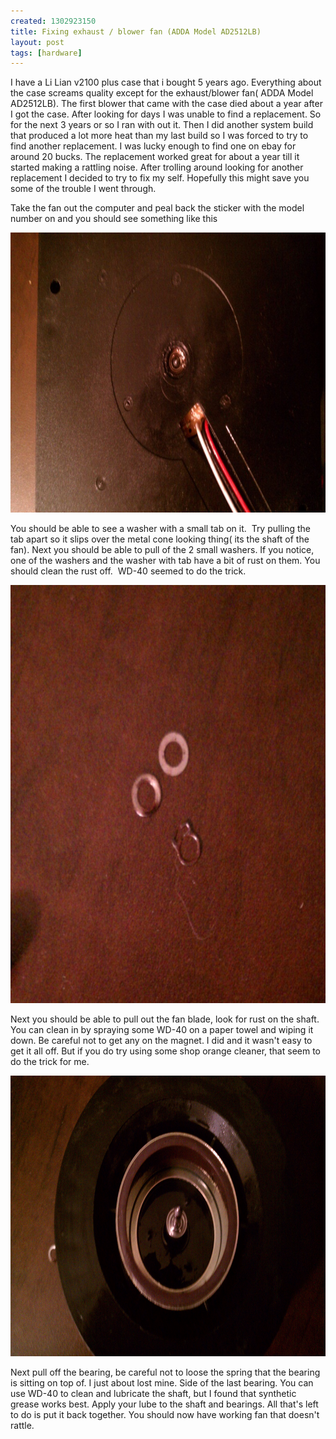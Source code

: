 ```yaml
--- 
created: 1302923150
title: Fixing exhaust / blower fan (ADDA Model AD2512LB)
layout: post
tags: [hardware]
---
```

<p>I have a Li Lian v2100 plus case that i bought 5 years ago. Everything about the case screams quality except for the exhaust/blower fan( ADDA Model AD2512LB). The first blower that came with the case died about a year after I got the case. After looking for days I was unable to find a replacement. So for the next 3 years or so I ran with out it. Then I did another system build that produced a lot more heat than my last build so I was forced to try to find another replacement. I was lucky enough to find one on ebay for around 20 bucks. The replacement worked great for about a year till it started making a rattling noise. After trolling around looking for another replacement I decided to try to fix my self. Hopefully this might save you some of the trouble I went through.</p>
<!--break-->
<p>Take the fan out the computer and peal back the sticker with the model number on and you should see something like this</p>
<p><img height="448" width="750" alt="ADDA Model AD2512LB with out sticker" src="/media/2011-04-15-fixing-exhaust-blower-fan-adda-model-ad2512lb/1.jpg" /></p>
<p>You should be able to see a washer with a small tab on it.&nbsp; Try pulling the tab apart so it slips over the metal cone looking thing( its the shaft of the fan). Next you should be able to pull of the 2 small washers. If you notice, one of the washers and the washer with tab have a bit of rust on them. You should clean the rust off.&nbsp; WD-40 seemed to do the trick.</p>
<p><img height="669" width="750" src="/media/2011-04-15-fixing-exhaust-blower-fan-adda-model-ad2512lb/2.jpg" alt="" /></p>
<p>Next you should be able to pull out the fan blade, look for rust on the shaft. You can clean in by spraying some WD-40 on a paper towel and wiping it down. Be careful not to get any on the magnet. I did and it wasn't easy to get it all off. But if you do try using some shop orange cleaner, that seem to do the trick for me.</p>
<p><img height="449" width="750" alt="" src="/media/2011-04-15-fixing-exhaust-blower-fan-adda-model-ad2512lb/blade-with-bearing.jpg" /></p>
<p>Next pull off the bearing, be careful not to loose the spring that the bearing is sitting on top of. I just about lost mine. Side of the last bearing. You can use WD-40 to clean and lubricate the shaft, but I found that synthetic grease works best. Apply your lube to the shaft and bearings. All that's left to do is put it back together. You should now have working fan that doesn't rattle.</p>
